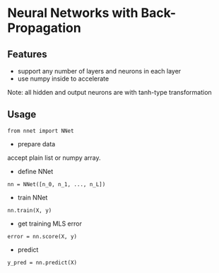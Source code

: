 # Neural Networks with Back-Propagation

## Features

- support any number of layers and neurons in each layer
- use numpy inside to accelerate

Note: all hidden and output neurons are with tanh-type transformation

## Usage

```
from nnet import NNet
```

- prepare data

accept plain list or numpy array.

- define NNet

```
nn = NNet([n_0, n_1, ..., n_L])
```

- train NNet

```
nn.train(X, y)
```

- get training MLS error

```
error = nn.score(X, y)
```

- predict

```
y_pred = nn.predict(X)
```

